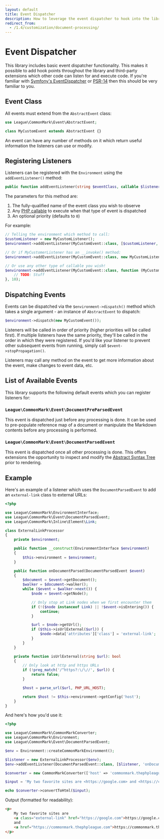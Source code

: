 ```yaml
---
layout: default
title: Event Dispatcher
description: How to leverage the event dispatcher to hook into the library
redirect_from:
  - /1.4/customization/document-processing/
---
```


Event Dispatcher
================

This library includes basic event dispatcher functionality.  This makes it possible to add hook points throughout the library and third-party extensions which other code can listen for and execute code.  If you're familiar with [Symfony's EventDispatcher](https://symfony.com/doc/current/components/event_dispatcher.html) or [PSR-14](https://www.php-fig.org/psr/psr-14/) then this should be very familiar to you.

## Event Class

All events must extend from the `AbstractEvent` class:

```php
use League\CommonMark\Event\AbstractEvent;

class MyCustomEvent extends AbstractEvent {}
```

An event can have any number of methods on it which return useful information the listeners can use or modify.

## Registering Listeners

Listeners can be registered with the `Environment` using the `addEventListener()` method:

```php
public function addEventListener(string $eventClass, callable $listener, int $priority = 0)
```

The parameters for this method are:

1. The fully-qualified name of the event class you wish to observe
2. Any [PHP callable](https://www.php.net/manual/en/language.types.callable.php) to execute when that type of event is dispatched
3. An optional priority (defaults to `0`)

For example:

```php
// Telling the environment which method to call:
$customListener = new MyCustomListener();
$environment->addEventListener(MyCustomEvent::class, [$customListener, 'onDocumentParsed']);

// Or if MyCustomerListener has an __invoke() method:
$environment->addEventListener(MyCustomEvent::class, new MyCustomListener(), 10);

// Or use any other type of callable you wish!
$environment->addEventListener(MyCustomEvent::class, function (MyCustomEvent $event) {
    // TODO: Stuff
}, 10);
```

## Dispatching Events

Events can be dispatched via the `$environment->dispatch()` method which takes a single argument - an instance of `AbstractEvent` to dispatch:

```php
$environment->dispatch(new MyCustomEvent());
```

Listeners will be called in order of priority (higher priorities will be called first).  If multiple listeners have the same priority, they'll be called in the order in which they were registered.  If you'd like your listener to prevent other subsequent events from running, simply call `$event->stopPropagation()`.

Listeners may call any method on the event to get more information about the event, make changes to event data, etc.

## List of Available Events

This library supports the following default events which you can register listeners for:

### `League\CommonMark\Event\DocumentPreParsedEvent`

This event is dispatched just before any processing is done. It can be used to pre-populate reference map of a document or manipulate the Markdown contents before any processing is performed.

### `League\CommonMark\Event\DocumentParsedEvent`

This event is dispatched once all other processing is done.  This offers extensions the opportunity to inspect and modify the [Abstract Syntax Tree](/1.4/customization/abstract-syntax-tree/) prior to rendering.

## Example

Here's an example of a listener which uses the `DocumentParsedEvent` to add an `external-link` class to external URLs:

~~~php
<?php

use League\CommonMark\EnvironmentInterface;
use League\CommonMark\Event\DocumentParsedEvent;
use League\CommonMark\Inline\Element\Link;

class ExternalLinkProcessor
{
    private $environment;

    public function __construct(EnvironmentInterface $environment)
    {
        $this->environment = $environment;
    }

    public function onDocumentParsed(DocumentParsedEvent $event)
    {
        $document = $event->getDocument();
        $walker = $document->walker();
        while ($event = $walker->next()) {
            $node = $event->getNode();

            // Only stop at Link nodes when we first encounter them
            if (!($node instanceof Link) || !$event->isEntering()) {
                continue;
            }

            $url = $node->getUrl();
            if ($this->isUrlExternal($url)) {
                $node->data['attributes']['class'] = 'external-link';
            }
        }
    }

    private function isUrlExternal(string $url): bool
    {
        // Only look at http and https URLs
        if (!preg_match('/^https?:\/\//', $url)) {
            return false;
        }

        $host = parse_url($url, PHP_URL_HOST);

        return $host != $this->environment->getConfig('host');
    }
}
~~~

And here's how you'd use it:

~~~php
<?php

use League\CommonMark\CommonMarkConverter;
use League\CommonMark\Environment;
use League\CommonMark\Event\DocumentParsedEvent;

$env = Environment::createCommonMarkEnvironment();

$listener = new ExternalLinkProcessor($env);
$env->addEventListener(DocumentParsedEvent::class, [$listener, 'onDocumentParsed']);

$converter = new CommonMarkConverter(['host' => 'commonmark.thephpleague.com'], $env);

$input = 'My two favorite sites are <https://google.com> and <https://commonmark.thephpleague.com>';

echo $converter->convertToHtml($input);
~~~

Output (formatted for readability):

~~~html
<p>
    My two favorite sites are
    <a class="external-link" href="https://google.com">https://google.com</a>
    and
    <a href="https://commonmark.thephpleague.com">https://commonmark.thephpleague.com</a>
</p>
~~~
